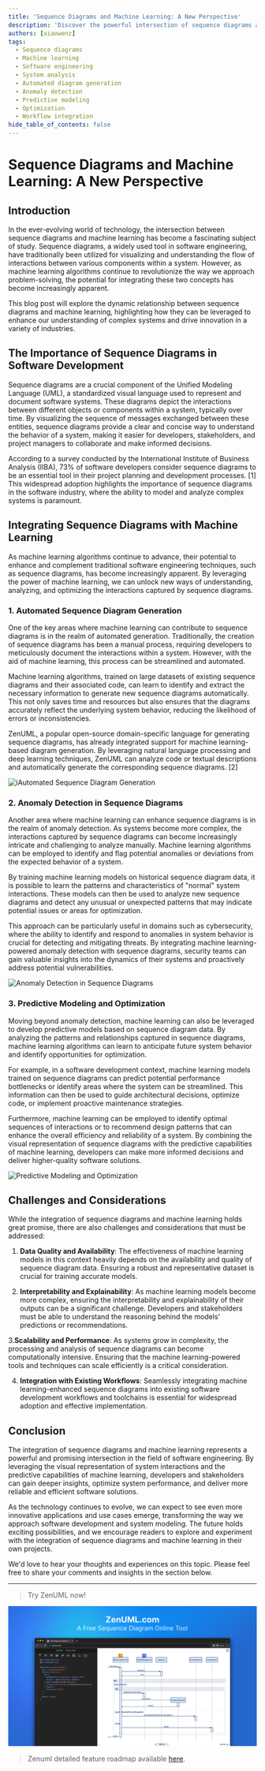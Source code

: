 ```yaml
---
title: 'Sequence Diagrams and Machine Learning: A New Perspective'
description: 'Discover the powerful intersection of sequence diagrams and machine learning, and how they can revolutionize software development, enhance system analysis, and drive innovation across industries. Explore the benefits of integrating these two technologies and learn about the latest advancements in automated diagram generation, anomaly detection, and predictive modeling.'
authors: [xiaowenz]
tags:
  - Sequence diagrams
  - Machine learning
  - Software engineering
  - System analysis
  - Automated diagram generation
  - Anomaly detection
  - Predictive modeling
  - Optimization
  - Workflow integration
hide_table_of_contents: false
---
```


# Sequence Diagrams and Machine Learning: A New Perspective

## Introduction

In the ever-evolving world of technology, the intersection between sequence diagrams and machine learning has become a fascinating subject of study. Sequence diagrams, a widely used tool in software engineering, have traditionally been utilized for visualizing and understanding the flow of interactions between various components within a system. However, as machine learning algorithms continue to revolutionize the way we approach problem-solving, the potential for integrating these two concepts has become increasingly apparent.

This blog post will explore the dynamic relationship between sequence diagrams and machine learning, highlighting how they can be leveraged to enhance our understanding of complex systems and drive innovation in a variety of industries.

<!-- truncate -->

## The Importance of Sequence Diagrams in Software Development

Sequence diagrams are a crucial component of the Unified Modeling Language (UML), a standardized visual language used to represent and document software systems. These diagrams depict the interactions between different objects or components within a system, typically over time. By visualizing the sequence of messages exchanged between these entities, sequence diagrams provide a clear and concise way to understand the behavior of a system, making it easier for developers, stakeholders, and project managers to collaborate and make informed decisions.

According to a survey conducted by the International Institute of Business Analysis (IIBA), 73% of software developers consider sequence diagrams to be an essential tool in their project planning and development processes. [1] This widespread adoption highlights the importance of sequence diagrams in the software industry, where the ability to model and analyze complex systems is paramount.

## Integrating Sequence Diagrams with Machine Learning

As machine learning algorithms continue to advance, their potential to enhance and complement traditional software engineering techniques, such as sequence diagrams, has become increasingly apparent. By leveraging the power of machine learning, we can unlock new ways of understanding, analyzing, and optimizing the interactions captured by sequence diagrams.

### 1. Automated Sequence Diagram Generation

One of the key areas where machine learning can contribute to sequence diagrams is in the realm of automated generation. Traditionally, the creation of sequence diagrams has been a manual process, requiring developers to meticulously document the interactions within a system. However, with the aid of machine learning, this process can be streamlined and automated.

Machine learning algorithms, trained on large datasets of existing sequence diagrams and their associated code, can learn to identify and extract the necessary information to generate new sequence diagrams automatically. This not only saves time and resources but also ensures that the diagrams accurately reflect the underlying system behavior, reducing the likelihood of errors or inconsistencies.

ZenUML, a popular open-source domain-specific language for generating sequence diagrams, has already integrated support for machine learning-based diagram generation. By leveraging natural language processing and deep learning techniques, ZenUML can analyze code or textual descriptions and automatically generate the corresponding sequence diagrams. [2]

![iAutomated Sequence Diagram Generation](https://cdn.sa.net/2024/06/05/wGZcb5D9HNI7CX1.png)

### 2. Anomaly Detection in Sequence Diagrams

Another area where machine learning can enhance sequence diagrams is in the realm of anomaly detection. As systems become more complex, the interactions captured by sequence diagrams can become increasingly intricate and challenging to analyze manually. Machine learning algorithms can be employed to identify and flag potential anomalies or deviations from the expected behavior of a system.

By training machine learning models on historical sequence diagram data, it is possible to learn the patterns and characteristics of "normal" system interactions. These models can then be used to analyze new sequence diagrams and detect any unusual or unexpected patterns that may indicate potential issues or areas for optimization.

This approach can be particularly useful in domains such as cybersecurity, where the ability to identify and respond to anomalies in system behavior is crucial for detecting and mitigating threats. By integrating machine learning-powered anomaly detection with sequence diagrams, security teams can gain valuable insights into the dynamics of their systems and proactively address potential vulnerabilities.

![Anomaly Detection in Sequence Diagrams](https://cdn.sa.net/2024/06/05/Mn9i1R54mZIQbSx.png)

### 3. Predictive Modeling and Optimization

Moving beyond anomaly detection, machine learning can also be leveraged to develop predictive models based on sequence diagram data. By analyzing the patterns and relationships captured in sequence diagrams, machine learning algorithms can learn to anticipate future system behavior and identify opportunities for optimization.

For example, in a software development context, machine learning models trained on sequence diagrams can predict potential performance bottlenecks or identify areas where the system can be streamlined. This information can then be used to guide architectural decisions, optimize code, or implement proactive maintenance strategies.

Furthermore, machine learning can be employed to identify optimal sequences of interactions or to recommend design patterns that can enhance the overall efficiency and reliability of a system. By combining the visual representation of sequence diagrams with the predictive capabilities of machine learning, developers can make more informed decisions and deliver higher-quality software solutions.

![Predictive Modeling and Optimization](https://cdn.sa.net/2024/06/05/8NjAoW4dUmiDLfu.png)

## Challenges and Considerations

While the integration of sequence diagrams and machine learning holds great promise, there are also challenges and considerations that must be addressed:

1. **Data Quality and Availability**: The effectiveness of machine learning models in this context heavily depends on the availability and quality of sequence diagram data. Ensuring a robust and representative dataset is crucial for training accurate models.

2. **Interpretability and Explainability**: As machine learning models become more complex, ensuring the interpretability and explainability of their outputs can be a significant challenge. Developers and stakeholders must be able to understand the reasoning behind the models' predictions or recommendations.

3.**Scalability and Performance**: As systems grow in complexity, the processing and analysis of sequence diagrams can become computationally intensive. Ensuring that the machine learning-powered tools and techniques can scale efficiently is a critical consideration.

4. **Integration with Existing Workflows**: Seamlessly integrating machine learning-enhanced sequence diagrams into existing software development workflows and toolchains is essential for widespread adoption and effective implementation.

## Conclusion

The integration of sequence diagrams and machine learning represents a powerful and promising intersection in the field of software engineering. By leveraging the visual representation of system interactions and the predictive capabilities of machine learning, developers and stakeholders can gain deeper insights, optimize system performance, and deliver more reliable and efficient software solutions.

As the technology continues to evolve, we can expect to see even more innovative applications and use cases emerge, transforming the way we approach software development and system modeling. The future holds exciting possibilities, and we encourage readers to explore and experiment with the integration of sequence diagrams and machine learning in their own projects.

We'd love to hear your thoughts and experiences on this topic. Please feel free to share your comments and insights in the section below.

---

> Try ZenUML now!

[![ZenUML: The Best Diagram Plugin for Confluence](../../static/img/og-image.png)](https://app.zenuml.com)

> Zenuml detailed feature roadmap available [here](/roadmap).
